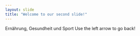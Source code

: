 ```yaml
---
layout: slide
title: "Welcome to our second slide!"
---
```

Ernährung, Gesundheit und Sport 
Use the left arrow to go back!
